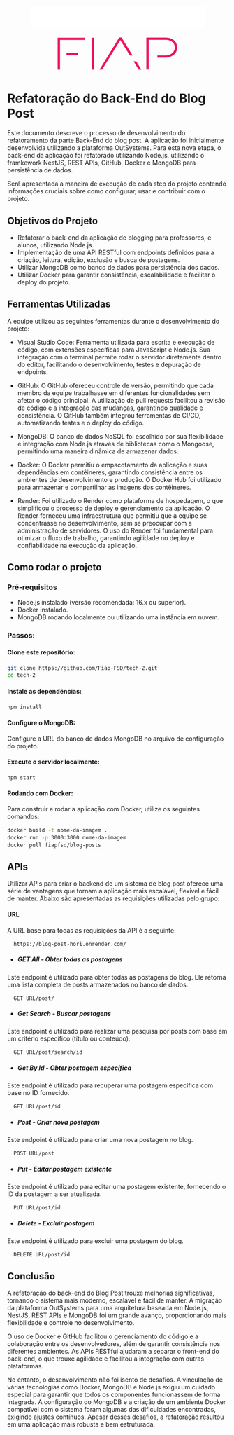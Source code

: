 <p align="center">
  <img src="https://github.com/Fiap-FSD/tech-2/blob/development/src/pos-tech.png" width="400" /></a>
</p>

<p align="center">
  <img src="https://github.com/Fiap-FSD/tech-2/blob/development/Fiap-logo.jpg" width="300" /></a>
</p>

# Refatoração do Back-End do Blog Post

Este documento descreve o processo de desenvolvimento do refatoramento da parte Back-End do blog post. A aplicação foi inicialmente desenvolvida utilizando a plataforma OutSystems. Para esta nova etapa, o back-end da aplicação foi refatorado utilizando Node.js, utilizando o framkework NestJS, REST APIs, GitHub, Docker e MongoDB para persistência de dados.

Será apresentada a maneira de execução de cada step do projeto contendo informações cruciais sobre como configurar, usar e contribuir com o projeto.

## Objetivos do Projeto

- Refatorar o back-end da aplicação de blogging para professores, e alunos, utilizando Node.js.
- Implementação de uma API RESTful com endpoints definidos para a criação, leitura, edição, exclusão e busca de postagens.
- Utilizar MongoDB como banco de dados para persistência dos dados.
- Utilizar Docker para garantir consistência, escalabilidade e facilitar o deploy do projeto.

## Ferramentas Utilizadas

A equipe utilizou as seguintes ferramentas durante o desenvolvimento do projeto:

- Visual Studio Code: Ferramenta utilizada para escrita e execução de código, com extensões específicas para JavaScript e Node.js. Sua integração com o terminal permite rodar o servidor diretamente dentro do editor, facilitando o desenvolvimento, testes e depuração de endpoints.

- GitHub: O GitHub ofereceu controle de versão, permitindo que cada membro da equipe trabalhasse em diferentes funcionalidades sem afetar o código principal. A utilização de pull requests facilitou a revisão de código e a integração das mudanças, garantindo qualidade e consistência. O GitHub também integrou ferramentas de CI/CD, automatizando testes e o deploy do código.

- MongoDB: O banco de dados NoSQL foi escolhido por sua flexibilidade e integração com Node.js através de bibliotecas como o Mongoose, permitindo uma maneira dinâmica de armazenar dados.

- Docker: O Docker permitiu o empacotamento da aplicação e suas dependências em contêineres, garantindo consistência entre os ambientes de desenvolvimento e produção. O Docker Hub foi utilizado para armazenar e compartilhar as imagens dos contêineres.

- Render: Foi utilizado o Render como plataforma de hospedagem, o que simplificou o processo de deploy e gerenciamento da aplicação. O Render forneceu uma infraestrutura que permitiu que a equipe se concentrasse no desenvolvimento, sem se preocupar com a administração de servidores. O uso do Render foi fundamental para otimizar o fluxo de trabalho, garantindo agilidade no deploy e confiabilidade na execução da aplicação.

## Como rodar o projeto

### Pré-requisitos

- Node.js instalado (versão recomendada: 16.x ou superior).
- Docker instalado.
- MongoDB rodando localmente ou utilizando uma instância em nuvem.

### Passos:

#### Clone este repositório:

```bash
git clone https://github.com/Fiap-FSD/tech-2.git
cd tech-2
```

#### Instale as dependências:

```bash
npm install
```

#### Configure o MongoDB:

Configure a URL do banco de dados MongoDB no arquivo de configuração do projeto.

#### Execute o servidor localmente:

```bash
npm start
```

#### Rodando com Docker:

Para construir e rodar a aplicação com Docker, utilize os seguintes comandos:

```bash
docker build -t nome-da-imagem .
docker run -p 3000:3000 nome-da-imagem
docker pull fiapfsd/blog-posts
```

## APIs

Utilizar APIs para criar o backend de um sistema de blog post oferece uma série de vantagens que tornam a aplicação mais escalável, flexível e fácil de manter. Abaixo são apresentadas as requisições utilizadas pelo grupo: 

#### URL

A URL base para todas as requisições da API é a seguinte:

```http
  https://blog-post-hori.onrender.com/
```


- ##### GET All - Obter todas as postagens

Este endpoint é utilizado para obter todas as postagens do blog. Ele retorna uma lista completa de posts armazenados no banco de dados.

```http
  GET URL/post/
```

- #####  Get Search - Buscar postagens

Este endpoint é utilizado para realizar uma pesquisa por posts com base em um critério específico (título ou conteúdo).

```http
  GET URL/post/search/id
```

- ##### Get By Id - Obter postagem específica

Este endpoint é utilizado para recuperar uma postagem específica com base no ID fornecido.

```http
  GET URL/post/id
```

- ##### Post - Criar nova postagem

Este endpoint é utilizado para criar uma nova postagem no blog.

```http
  POST URL/post
```

- ##### Put - Editar postagem existente

Este endpoint é utilizado para editar uma postagem existente, fornecendo o ID da postagem a ser atualizada.

```http
  PUT URL/post/id
```

- ##### Delete - Excluir postagem

Este endpoint é utilizado para excluir uma postagem do blog.

```http
  DELETE URL/post/id
```

## Conclusão

A refatoração do back-end do Blog Post trouxe melhorias significativas, tornando o sistema mais moderno, escalável e fácil de manter. A migração da plataforma OutSystems para uma arquitetura baseada em Node.js, NestJS, REST APIs e MongoDB foi um grande avanço, proporcionando mais flexibilidade e controle no desenvolvimento.

O uso de Docker e GitHub facilitou o gerenciamento do código e a colaboração entre os desenvolvedores, além de garantir consistência nos diferentes ambientes. As APIs RESTful ajudaram a separar o front-end do back-end, o que trouxe agilidade e facilitou a integração com outras plataformas.

No entanto, o desenvolvimento não foi isento de desafios. A vinculação de várias tecnologias como Docker, MongoDB e Node.js exigiu um cuidado especial para garantir que todos os componentes funcionassem de forma integrada. A configuração do MongoDB e a criação de um ambiente Docker compatível com o sistema foram algumas das dificuldades encontradas, exigindo ajustes contínuos. Apesar desses desafios, a refatoração resultou em uma aplicação mais robusta e bem estruturada.

